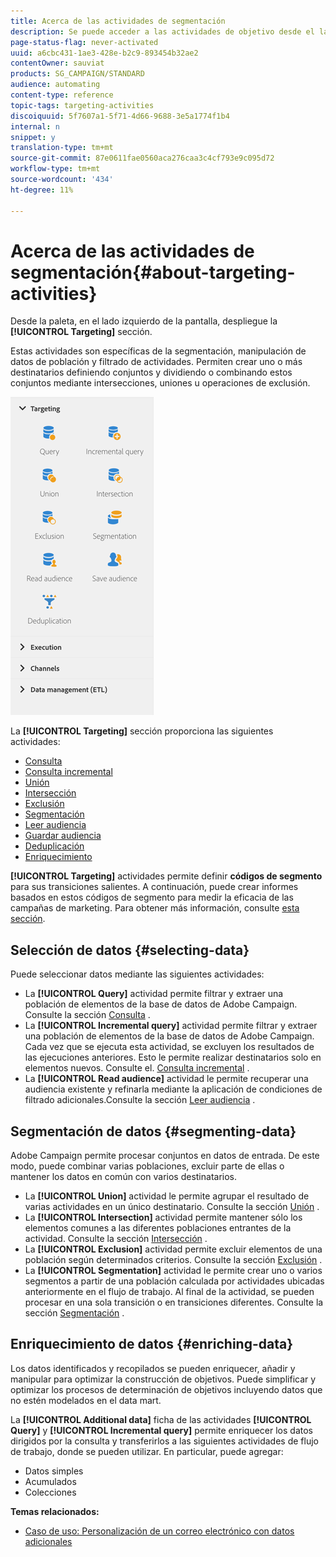 ```yaml
---
title: Acerca de las actividades de segmentación
description: Se puede acceder a las actividades de objetivo desde el lado izquierdo de la pantalla.
page-status-flag: never-activated
uuid: a6cbc431-1ae3-428e-b2c9-893454b32ae2
contentOwner: sauviat
products: SG_CAMPAIGN/STANDARD
audience: automating
content-type: reference
topic-tags: targeting-activities
discoiquuid: 5f7607a1-5f71-4d66-9688-3e5a1774f1b4
internal: n
snippet: y
translation-type: tm+mt
source-git-commit: 87e0611fae0560aca276caa3c4cf793e9c095d72
workflow-type: tm+mt
source-wordcount: '434'
ht-degree: 11%

---
```



# Acerca de las actividades de segmentación{#about-targeting-activities}

Desde la paleta, en el lado izquierdo de la pantalla, despliegue la **[!UICONTROL Targeting]** sección.

Estas actividades son específicas de la segmentación, manipulación de datos de población y filtrado de actividades. Permiten crear uno o más destinatarios definiendo conjuntos y dividiendo o combinando estos conjuntos mediante intersecciones, uniones u operaciones de exclusión.

![](assets/wkf_targeting_activities.png)

La **[!UICONTROL Targeting]** sección proporciona las siguientes actividades:

* [Consulta](../../automating/using/query.md)
* [Consulta incremental](../../automating/using/incremental-query.md)
* [Unión](../../automating/using/union.md)
* [Intersección](../../automating/using/intersection.md)
* [Exclusión](../../automating/using/exclusion.md)
* [Segmentación](../../automating/using/segmentation.md)
* [Leer audiencia](../../automating/using/read-audience.md)
* [Guardar audiencia](../../automating/using/save-audience.md)
* [Deduplicación](../../automating/using/deduplication.md)
* [Enriquecimiento](../../automating/using/enrichment.md)

**[!UICONTROL Targeting]** actividades permite definir **códigos de segmento** para sus transiciones salientes. A continuación, puede crear informes basados en estos códigos de segmento para medir la eficacia de las campañas de marketing. Para obtener más información, consulte [esta sección](../../reporting/using/creating-a-report-workflow-segment.md).

## Selección de datos {#selecting-data}

Puede seleccionar datos mediante las siguientes actividades:

* La **[!UICONTROL Query]** actividad permite filtrar y extraer una población de elementos de la base de datos de Adobe Campaign. Consulte la sección [Consulta](../../automating/using/query.md) .
* La **[!UICONTROL Incremental query]** actividad permite filtrar y extraer una población de elementos de la base de datos de Adobe Campaign. Cada vez que se ejecuta esta actividad, se excluyen los resultados de las ejecuciones anteriores. Esto le permite realizar destinatarios solo en elementos nuevos. Consulte el. [Consulta incremental](../../automating/using/incremental-query.md) .
* La **[!UICONTROL Read audience]** actividad le permite recuperar una audiencia existente y refinarla mediante la aplicación de condiciones de filtrado adicionales.Consulte la sección [Leer audiencia](../../automating/using/read-audience.md) .

## Segmentación de datos {#segmenting-data}

Adobe Campaign permite procesar conjuntos en datos de entrada. De este modo, puede combinar varias poblaciones, excluir parte de ellas o mantener los datos en común con varios destinatarios.

* La **[!UICONTROL Union]** actividad le permite agrupar el resultado de varias actividades en un único destinatario. Consulte la sección [Unión](../../automating/using/union.md) .
* La **[!UICONTROL Intersection]** actividad permite mantener sólo los elementos comunes a las diferentes poblaciones entrantes de la actividad. Consulte la sección [Intersección](../../automating/using/intersection.md) .
* La **[!UICONTROL Exclusion]** actividad permite excluir elementos de una población según determinados criterios. Consulte la sección [Exclusión](../../automating/using/exclusion.md) .
* La **[!UICONTROL Segmentation]** actividad le permite crear uno o varios segmentos a partir de una población calculada por actividades ubicadas anteriormente en el flujo de trabajo. Al final de la actividad, se pueden procesar en una sola transición o en transiciones diferentes. Consulte la sección [Segmentación](../../automating/using/segmentation.md) .

## Enriquecimiento de datos {#enriching-data}

Los datos identificados y recopilados se pueden enriquecer, añadir y manipular para optimizar la construcción de objetivos. Puede simplificar y optimizar los procesos de determinación de objetivos incluyendo datos que no estén modelados en el data mart.

La **[!UICONTROL Additional data]** ficha de las actividades **[!UICONTROL Query]** y **[!UICONTROL Incremental query]** permite enriquecer los datos dirigidos por la consulta y transferirlos a las siguientes actividades de flujo de trabajo, donde se pueden utilizar. En particular, puede agregar:

* Datos simples
* Acumulados
* Colecciones

**Temas relacionados:**

* [Caso de uso: Personalización de un correo electrónico con datos adicionales](../../automating/using/personalizing-email-with-additional-data.md)
